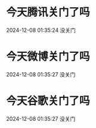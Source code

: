 # 今天腾讯关门了吗

2024-12-08 01:35:24 没关门

# 今天微博关门了吗

2024-12-08 01:35:27 没关门

# 今天谷歌关门了吗

2024-12-08 01:35:27 没关门

